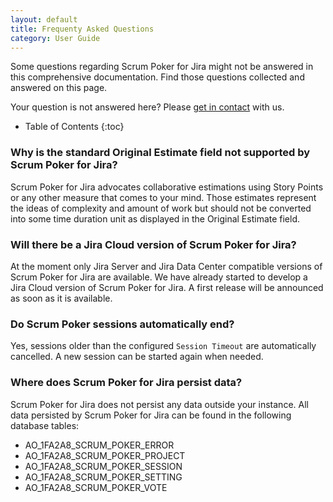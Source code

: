 ```yaml
---
layout: default
title: Frequenty Asked Questions
category: User Guide
---
```


Some questions regarding Scrum Poker for Jira might not be answered in this comprehensive documentation.
Find those questions collected and answered on this page.

Your question is not answered here? Please [get in contact](/support) with us.

* Table of Contents
{:toc}

### Why is the standard Original Estimate field not supported by Scrum Poker for Jira?

Scrum Poker for Jira advocates collaborative estimations using Story Points or any other measure that comes to your mind.
Those estimates represent the ideas of complexity and amount of work but should not be converted into some time duration unit as displayed in the Original Estimate field.

### Will there be a Jira Cloud version of Scrum Poker for Jira?

At the moment only Jira Server and Jira Data Center compatible versions of Scrum Poker for Jira are available.
We have already started to develop a Jira Cloud version of Scrum Poker for Jira.
A first release will be announced as soon as it is available.

### Do Scrum Poker sessions automatically end?

Yes, sessions older than the configured `Session Timeout` are automatically cancelled.
A new session can be started again when needed.

### Where does Scrum Poker for Jira persist data?

Scrum Poker for Jira does not persist any data outside your instance.
All data persisted by Scrum Poker for Jira can be found in the following database tables:

* AO_1FA2A8_SCRUM_POKER_ERROR
* AO_1FA2A8_SCRUM_POKER_PROJECT
* AO_1FA2A8_SCRUM_POKER_SESSION
* AO_1FA2A8_SCRUM_POKER_SETTING
* AO_1FA2A8_SCRUM_POKER_VOTE
